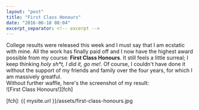 ```yaml
---
layout: "post"
title: "First Class Honours"
date: "2016-06-18 08:04"
excerpt_separator: <!-- excerpt -->
---
```

College results were released this week and I must say that I am ecstatic with mine.<!-- excerpt -->
All the work has finally paid off and I now have the highest award possible from my course: __First Class Honours__. It still feels a little surreal; I keep thinking _holy sh*t, I did it, go me!_. Of course, I couldn't have done it without the support of my friends and family over the four years, for which I am massively greatful.<br>
Without further waffle, here's the screenshot of my result:<br>
![First Class Honours!][fch]

[fch]: {{ mysite.url }}/assets/first-class-honours.jpg
